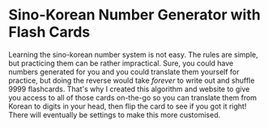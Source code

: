 # Sino-Korean Number Generator with Flash Cards

Learning the sino-korean number system is not easy. The rules are simple, but practicing them can be rather impractical. Sure, you could have numbers generated for you and you could translate them yourself for practice, but doing the reverse would take *forever* to write out and shuffle 9999 flashcards. That's why I created this algorithm and website to give you access to all of those cards on-the-go so you can translate them from Korean to digits in your head, then flip the card to see if you got it right! <br>
There will eventually be settings to make this more customised.
